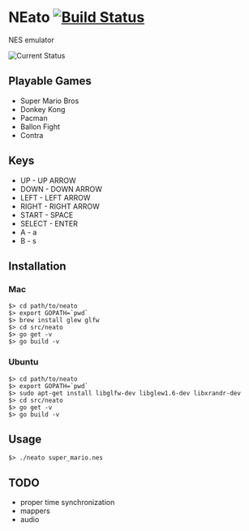 # NEato [![Build Status](https://secure.travis-ci.org/ananthakumaran/neato.png)](http://travis-ci.org/ananthakumaran/neato)

NES emulator

![Current Status](https://github.com/ananthakumaran/neato/raw/master/status.png)

## Playable Games

* Super Mario Bros
* Donkey Kong
* Pacman
* Ballon Fight
* Contra

## Keys

* UP - UP ARROW
* DOWN - DOWN ARROW
* LEFT - LEFT ARROW
* RIGHT - RIGHT ARROW
* START - SPACE
* SELECT - ENTER
* A - a
* B - s

## Installation

### Mac

    $> cd path/to/neato
    $> export GOPATH=`pwd`
    $> brew install glew glfw
    $> cd src/neato
    $> go get -v
    $> go build -v

### Ubuntu

    $> cd path/to/neato
    $> export GOPATH=`pwd`
    $> sudo apt-get install libglfw-dev libglew1.6-dev libxrandr-dev
    $> cd src/neato
    $> go get -v
    $> go build -v

## Usage

    $> ./neato super_mario.nes

## TODO

* proper time synchronization
* mappers
* audio
